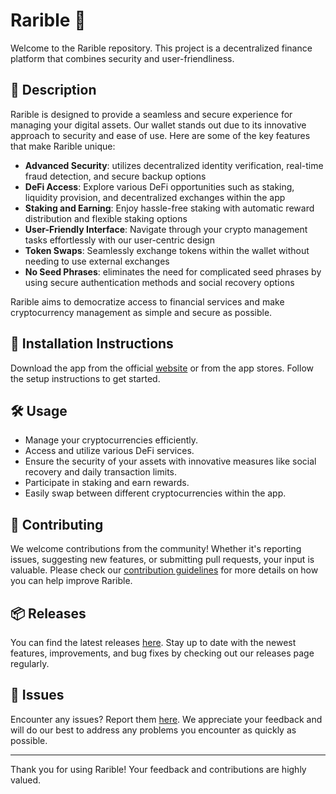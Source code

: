 
# Rarible 🚀

Welcome to the Rarible repository. This project is a decentralized finance platform that combines security and user-friendliness.

## 📜 Description

Rarible is designed to provide a seamless and secure experience for managing your digital assets. Our wallet stands out due to its innovative approach to security and ease of use. Here are some of the key features that make Rarible unique:

- **Advanced Security**: utilizes decentralized identity verification, real-time fraud detection, and secure backup options
- **DeFi Access**: Explore various DeFi opportunities such as staking, liquidity provision, and decentralized exchanges within the app
- **Staking and Earning**: Enjoy hassle-free staking with automatic reward distribution and flexible staking options
- **User-Friendly Interface**: Navigate through your crypto management tasks effortlessly with our user-centric design
- **Token Swaps**: Seamlessly exchange tokens within the wallet without needing to use external exchanges
- **No Seed Phrases**: eliminates the need for complicated seed phrases by using secure authentication methods and social recovery options

Rarible aims to democratize access to financial services and make cryptocurrency management as simple and secure as possible.

## 🚀 Installation Instructions

Download the app from the official [website](https://www.example.com) or from the app stores. Follow the setup instructions to get started.

## 🛠️ Usage

- Manage your cryptocurrencies efficiently.
- Access and utilize various DeFi services.
- Ensure the security of your assets with innovative measures like social recovery and daily transaction limits.
- Participate in staking and earn rewards.
- Easily swap between different cryptocurrencies within the app.

## 🤝 Contributing

We welcome contributions from the community! Whether it's reporting issues, suggesting new features, or submitting pull requests, your input is valuable. Please check our [contribution guidelines](../../contributing) for more details on how you can help improve Rarible.

## 📦 Releases

You can find the latest releases [here](../../releases). Stay up to date with the newest features, improvements, and bug fixes by checking out our releases page regularly.

## 🐛 Issues

Encounter any issues? Report them [here](../../issues). We appreciate your feedback and will do our best to address any problems you encounter as quickly as possible.

---

Thank you for using Rarible! Your feedback and contributions are highly valued.
